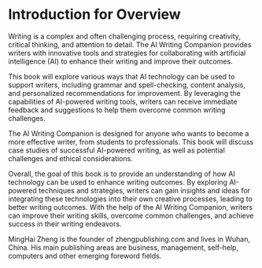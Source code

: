 # Introduction for Overview

Writing is a complex and often challenging process, requiring creativity, critical thinking, and attention to detail. The AI Writing Companion provides writers with innovative tools and strategies for collaborating with artificial intelligence (AI) to enhance their writing and improve their outcomes.

This book will explore various ways that AI technology can be used to support writers, including grammar and spell-checking, content analysis, and personalized recommendations for improvement. By leveraging the capabilities of AI-powered writing tools, writers can receive immediate feedback and suggestions to help them overcome common writing challenges.

The AI Writing Companion is designed for anyone who wants to become a more effective writer, from students to professionals. This book will discuss case studies of successful AI-powered writing, as well as potential challenges and ethical considerations.

Overall, the goal of this book is to provide an understanding of how AI technology can be used to enhance writing outcomes. By exploring AI-powered techniques and strategies, writers can gain insights and ideas for integrating these technologies into their own creative processes, leading to better writing outcomes. With the help of the AI Writing Companion, writers can improve their writing skills, overcome common challenges, and achieve success in their writing endeavors.

MingHai Zheng is the founder of zhengpublishing.com and lives in Wuhan, China. His main publishing areas are business, management, self-help, computers and other emerging foreword fields.
